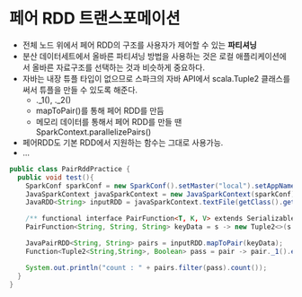 # 페어 RDD 트랜스포메이션

 - 전체 노드 위에서 페어 RDD의 구조를 사용자가 제어할 수 있는 **파티셔닝**
 - 분산 데이터세트에서 올바른 파티셔닝 방법을 사용하는 것은 로컬 애플리케이션에서 올바른 자료구조를 선택하는 것과 비슷하게 중요하다.
 - 자바는 내장 튜플 타입이 없으므로 스파크의 자바 API에서 scala.Tuple2 클래스를 써서 튜플을 만들 수 있도록 해준다.
   - ._1(), ._2()
   - mapToPair()를 통해 페어 RDD를 만듬
   - 메모리 데이터를 통해서 페어 RDD를 만들 땐 SparkContext.parallelizePairs()
 - 페어RDD도 기본 RDD에서 지원하는 함수는 그대로 사용가능.
  - ...

``` java
public class PairRddPractice {
  public void test(){
    SparkConf sparkConf = new SparkConf().setMaster("local").setAppName("Filter Test");
    JavaSparkContext javaSparkContext = new JavaSparkContext(sparkConf);
    JavaRDD<String> inputRDD = javaSparkContext.textFile(getClass().getClassLoader().getResource("pairRddPrac").getFile());

    /** functional interface PairFunction<T, K, V> extends Serializable  {...} */
    PairFunction<String, String, String> keyData = s -> new Tuple2<>(s.split(",")[0],s);

    JavaPairRDD<String, String> pairs = inputRDD.mapToPair(keyData);
    Function<Tuple2<String,String>, Boolean> pass = pair -> pair._1().equals("pass");

    System.out.println("count : " + pairs.filter(pass).count());
  }
}
```